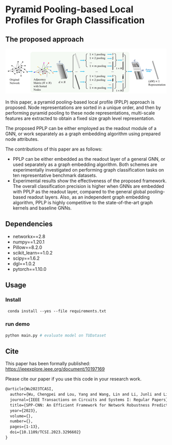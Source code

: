# Pyramid Pooling-based Local Profiles for Graph Classification

## The proposed approach

<img src="README/image-20230801203808547.png" alt="image-20230801203808547" style="zoom:80%;" />

In this paper, a pyramid pooling-based local profile (PPLP) approach is proposed. Node representations are sorted in a unique order, and then by performing pyramid pooling to these node representations, multi-scale features are extracted to obtain a fixed size graph level representation.

The proposed PPLP can be either employed as the readout module of a GNN, or work separately as a graph embedding algorithm using prepared node attributes.

The contributions of this paper are as follows: 

- PPLP  can be either embedded as the readout layer of a general GNN, or used separately as a graph embedding algorithm. Both schemes are experimentally investigated on performing graph classification tasks on ten representative benchmark datasets.
- Experimental results show the effectiveness of the proposed framework. The overall classification precision is higher when GNNs are embedded with PPLP as the readout layer, compared to the general global pooling-based readout layers. Also, as an independent graph embedding algorithm, PPLP is highly competitive to the state-of-the-art graph kernels and baseline GNNs.

## Dependencies
- networkx==2.8
- numpy==1.20.1
- Pillow==8.2.0
- scikit_learn==1.0.2
- scipy==1.6.2
- dgl==1.0.2
- pytorch==1.10.0

## Usage

### Install

` conda install --yes --file requirements.txt`

### run demo

```python
python main.py # evaluate model on TUDataset
```

## Cite

This paper has been formally published: https://ieeexplore.ieee.org/document/10197169

Please cite our paper if you use this code in your research work.

```tex
@article{Wu2023TCASI,
  author={Wu, Chengpei and Lou, Yang and Wang, Lin and Li, Junli and Li, Xiang and Chen,   Guanrong},
  journal={IEEE Transactions on Circuits and Systems I: Regular Papers}, 
  title={SPP-CNN: An Efficient Framework for Network Robustness Prediction}, 
  year={2023},
  volume={},
  number={},
  pages={1-13},
  doi={10.1109/TCSI.2023.3296602}
}
```